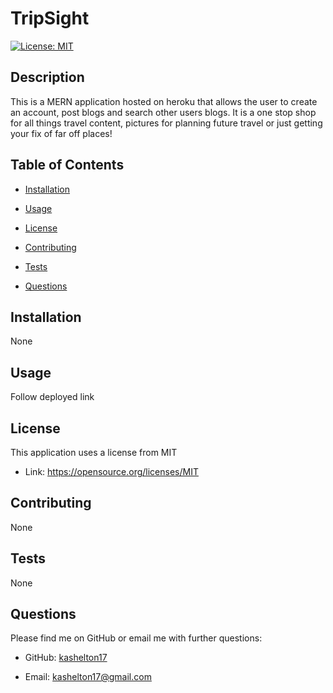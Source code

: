 # TripSight 
 [![License: MIT](https://img.shields.io/badge/License-MIT-yellow.svg)](https://opensource.org/licenses/MIT)

 
 ## Description 
 This is a MERN application hosted on heroku that allows the user to create an account, post blogs and search other users blogs. It is a one stop shop for all things travel content, pictures for planning future travel or just getting your fix of far off places!  

 
 ## Table of Contents 

 * [Installation](#installation) 

 * [Usage](#usage) 

 * [License](#license) 

 * [Contributing](#contributing) 

 * [Tests](#Tests) 

 * [Questions](#questions)

 
 ## Installation 
None

 
 ## Usage 
 Follow deployed link

 
 ## License 
 This application uses a license from MIT 
  
 * Link: https://opensource.org/licenses/MIT

 
 ## Contributing 
 None

 
 ## Tests 
 None

 
 ## Questions 
 Please find me on GitHub or email me with further questions:

 * GitHub: [kashelton17](https://github.com/kashelton17)

 * Email: kashelton17@gmail.com 
